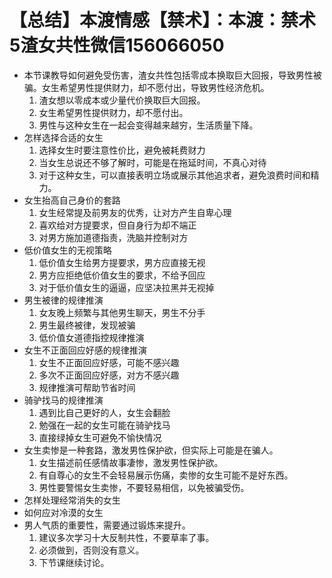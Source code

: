 # 【总结】本渡情感【禁术】：本渡：禁术5渣女共性微信156066050

-   本节课教导如何避免受伤害，渣女共性包括零成本换取巨大回报，导致男性被骗。女生希望男性提供财力，却不愿付出，导致男性经济危机。
    1.  渣女想以零成本或少量代价换取巨大回报。
    2.  女生希望男性提供财力，却不愿付出。
    3.  男性与这种女生在一起会变得越来越穷，生活质量下降。
-   怎样选择合适的女生
    1.  选择女生时要注意性价比，避免被耗费财力
    2.  当女生总说还不够了解时，可能是在拖延时间，不真心对待
    3.  对于这种女生，可以直接表明立场或展示其他追求者，避免浪费时间和精力。
-   女生抬高自己身价的套路
    1.  女生经常提及前男友的优秀，让对方产生自卑心理
    2.  喜欢给对方提要求，但自身行为却不端正
    3.  对男方施加道德指责，洗脑并控制对方
-   低价值女生的无视策略
    1.  低价值女生给男方提要求，男方应直接无视
    2.  男方应拒绝低价值女生的要求，不给予回应
    3.  对于低价值女生的逼逼，应坚决拉黑并无视掉
-   男生被律的规律推演
    1.  女友晚上频繁与其他男生聊天，男生不分手
    2.  男生最终被律，发现被骗
    3.  低价值女道德指控规律推演
-   女生不正面回应好感的规律推演
    1.  女生不正面回应好感，可能不感兴趣
    2.  多次不正面回应好感，对方不感兴趣
    3.  规律推演可帮助节省时间
-   骑驴找马的规律推演
    1.  遇到比自己更好的人，女生会翻脸
    2.  勉强在一起的女生可能在骑驴找马
    3.  直接绿掉女生可避免不愉快情况
-   女生卖惨是一种套路，激发男性保护欲，但实际上可能是在骗人。
    1.  女生描述前任感情故事凄惨，激发男性保护欲。
    2.  有自尊心的女生不会轻易展示伤痛，卖惨的女生可能不是好东西。
    3.  男性要警惕女生卖惨，不要轻易相信，以免被骗受伤。
-   怎样处理经常消失的女生
-   如何应对冷漠的女生
-   男人气质的重要性，需要通过锻炼来提升。
    1.  建议多次学习十大反制共性，不要草率了事。
    2.  必须做到，否则没有意义。
    3.  下节课继续讨论。